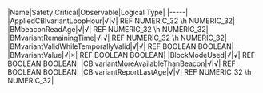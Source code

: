 ﻿

|Name|Safety Critical|Observable|Logical Type|
|-----|
|AppliedCBIvariantLoopHour|√|√| REF NUMERIC_32 \h NUMERIC_32|
|BMbeaconReadAge|√|√| REF NUMERIC_32 \h NUMERIC_32|
|BMvariantRemainingTime|√|√| REF NUMERIC_32 \h NUMERIC_32|
|BMvariantValidWhileTemporallyValid|√|√| REF BOOLEAN BOOLEAN|
|BMvariantValue|√|×| REF BOOLEAN BOOLEAN|
|BlockModeUsed|√|√| REF BOOLEAN BOOLEAN|
|CBIvariantMoreAvailableThanBeacon|√|√| REF BOOLEAN BOOLEAN|
|CBIvariantReportLastAge|√|√| REF NUMERIC_32 \h NUMERIC_32|

